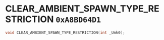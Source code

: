 # CLEAR_AMBIENT_SPAWN_TYPE_RESTRICTION `0xA8BD64D1`

```cpp
void CLEAR_AMBIENT_SPAWN_TYPE_RESTRICTION(int _Unk0);
```
